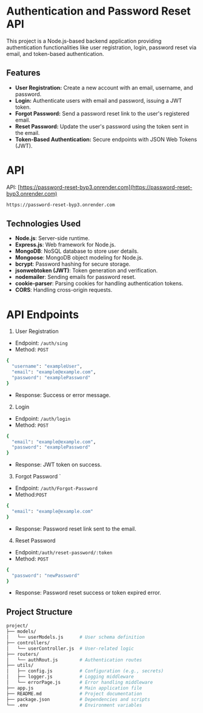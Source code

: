 # Authentication and Password Reset API

This project is a Node.js-based backend application providing authentication functionalities like user registration, login, password reset via email, and token-based authentication.

## Features
- **User Registration:** Create a new account with an email, username, and password.
- **Login:** Authenticate users with email and password, issuing a JWT token.
- **Forgot Password:** Send a password reset link to the user's registered email.
- **Reset Password:** Update the user's password using the token sent in the email.
- **Token-Based Authentication:** Secure endpoints with JSON Web Tokens (JWT).

# API
API: [https://password-reset-byp3.onrender.com](https://password-reset-byp3.onrender.com)
```bash
https://password-reset-byp3.onrender.com
```

## Technologies Used
- **Node.js**: Server-side runtime.
- **Express.js**: Web framework for Node.js.
- **MongoDB**: NoSQL database to store user details.
- **Mongoose**: MongoDB object modeling for Node.js.
- **bcrypt**: Password hashing for secure storage.
- **jsonwebtoken (JWT)**: Token generation and verification.
- **nodemailer**: Sending emails for password reset.
- **cookie-parser**: Parsing cookies for handling authentication tokens.
- **CORS**: Handling cross-origin requests.

# API Endpoints


1. User Registration
* Endpoint: ```/auth/sing```
* Method: ```POST```

```bash
{
  "username": "exampleUser",
  "email": "example@example.com",
  "password": "examplePassword"
}
```
* Response: Success or error message.

2. Login

* Endpoint: ```/auth/login```
* Method: ```POST```

```bash
{
  "email": "example@example.com",
  "password": "examplePassword"
}
```
* Response: JWT token on success.

3. Forgot Password
`
* Endpoint: ```/auth/Forgot-Password```
* Method:```POST```

```bash
{
  "email": "example@example.com"
}
```
* Response: Password reset link sent to the email.
4. Reset Password

* Endpoint:```/auth/reset-password/:token```
* Method: ```POST```

```bash
{
  "password": "newPassword"
}
```
* Response: Password reset success or token expired error.
## Project Structure

```bash 
project/
├── models/
│   └── userModels.js      # User schema definition
├── controllers/
│   └── userController.js  # User-related logic
├── routers/
│   └── authRout.js        # Authentication routes
├── utils/
│   ├── config.js          # Configuration (e.g., secrets)
│   ├── logger.js          # Logging middleware
│   └── errorPage.js       # Error handling middleware
├── app.js                 # Main application file
├── README.md              # Project documentation
├── package.json           # Dependencies and scripts
└── .env                   # Environment variables
```